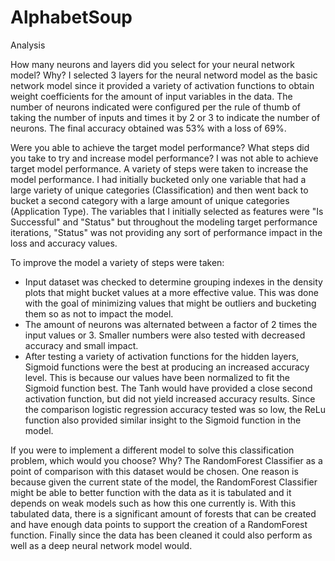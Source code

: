 # AlphabetSoup

Analysis

How many neurons and layers did you select for your neural network model? Why?
I selected 3 layers for the neural netword model as the basic network model since it provided a variety of activation functions to obtain weight coefficients for the amount of input variables in the data. The number of neurons indicated were configured per the rule of thumb of taking the number of inputs and times it by 2 or 3 to indicate the number of neurons. The final accuracy obtained was 53% with a loss of 69%. 

Were you able to achieve the target model performance? What steps did you take to try and increase model performance?
I was not able to achieve target model performance. A variety of steps were taken to increase the model performance. I had initially bucketed only one variable that had a large variety of unique categories (Classification) and then went back to bucket a second category with a large amount of unique categories (Application Type). The variables that I initially selected as features were "Is Successful" and "Status" but throughout the modeling target performance iterations, "Status" was not providing any sort of performance impact in the loss and accuracy values. 

To improve the model a variety of steps were taken:
- Input dataset was checked to determine grouping indexes in the density plots that might bucket values at a more effective value. This was done with the goal of minimizing values that might be outliers and bucketing them so as not to impact the model. 
- The amount of neurons was alternated between a factor of 2 times the input values or 3. Smaller numbers were also tested with decreased accuracy and small impact. 
- After testing a variety of activation functions for the hidden layers, Sigmoid functions were the best at producing an increased accuracy level. This is because our values have been normalized to fit the Sigmoid function best. The Tanh would have provided a close second activation function, but did not yield increased accuracy results. Since the comparison logistic regression accuracy tested was so low, the ReLu function also provided similar insight to the Sigmoid function in the model. 

If you were to implement a different model to solve this classification problem, which would you choose? Why?
The RandomForest Classifier as a point of comparison with this dataset would be chosen. One reason is because given the current state of the model, the RandomForest Classifier might be able to better function with the data as it is tabulated and it depends on weak models such as how this one currently is. With this tabulated data, there is a significant amount of forests that can be created and have enough data points to support the creation of a RandomForest function. Finally since the data has been cleaned it could also perform as well as a deep neural network model would. 

